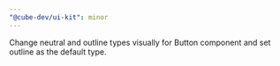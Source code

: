 ```yaml
---
"@cube-dev/ui-kit": minor
---
```


Change neutral and outline types visually for Button component and set outline as the default type.
